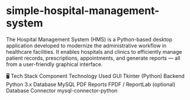 # simple-hospital-management-system

The Hospital Management System (HMS) is a Python-based desktop application developed to modernize the administrative workflow in healthcare facilities. It enables hospitals and clinics to efficiently manage patient records, prescriptions, appointments, and generate reports — all from a user-friendly graphical interface.

🖥️ Tech Stack
Component	Technology Used
GUI	Tkinter (Python)
Backend	Python 3.x
Database	MySQL
PDF Reports	FPDF / ReportLab (optional)
Database Connector	mysql-connector-python
